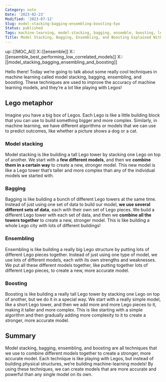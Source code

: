 ```yaml
---
Category: note
Date: '2023-02-23'
Modified: '2023-07-12'
Slug: model-stacking-bagging-ensembling-boosting-5yo
Status: published
Tags: machine-learning, model-stacking, bagging, ensemble, boosting, legos, data, prediction, artificial-intelligence, AI, models, complexity
Title: Model Stacking, Bagging, Ensembling, and Boosting Explained With LEGO Metaphor
---
```

up::[[MOC_AI]]
X::[[ensemble]]
X::[[ensemble_best_performing_low_correlated_models]]
X::[[model_stacking_bagging_ensembling_and_boosting]]

Hello there! Today we’re going to talk about some really cool techniques in machine learning called model stacking, bagging, ensembling, and boosting. These techniques are used to improve the accuracy of machine learning models, and they’re a lot like playing with Legos!

## Lego metaphor
Imagine you have a big box of Legos. Each Lego is like a little building block that you can use to build something bigger and more complex. Similarly, in machine learning, we have different algorithms or models that we can use to predict outcomes, like whether a picture shows a dog or a cat.

### Model stacking

Model stacking is like building a tall Lego tower by stacking one Lego on top of another. We start with a **few different models**, and then we **combine them in a certain way** to create a new, stronger model. This new model is like a Lego tower that’s taller and more complex than any of the individual models we started with.

### Bagging
Bagging is like building a bunch of different Lego towers at the same time. Instead of just using one set of data to build our model, **we use several different sets of data**, each with their own set of Lego pieces. We build a different Lego tower with each set of data, and then we **combine all the towers together** to create a new, stronger model. This is like building a whole Lego city with lots of different buildings!

### Ensembling
Ensembling is like building a really big Lego structure by putting lots of different Lego pieces together. Instead of just using one type of model, we use lots of different models, each with its own strengths and weaknesses. We put all these different models together, like putting together lots of different Lego pieces, to create a new, more accurate model.

### Boosting
Boosting is like building a really tall Lego tower by stacking one Lego on top of another, but we do it in a special way. We start with a really simple model, like a short Lego tower, and then we add more and more Lego pieces to it, making it taller and more complex. This is like starting with a simple algorithm and then gradually adding more complexity to it to create a stronger, more accurate model.

## Summary
Model stacking, bagging, ensembling, and boosting are all techniques that we use to combine different models together to create a stronger, more accurate model. Each technique is like playing with Legos, but instead of building physical structures, we’re building machine-learning models! By using these techniques, we can create models that are more accurate and powerful than any single model on its own.
